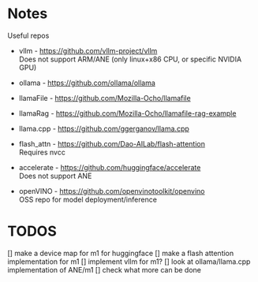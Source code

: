 # Notes
Useful repos
- vllm - https://github.com/vllm-project/vllm  
  Does not support ARM/ANE (only linux+x86 CPU, or specific NVIDIA GPU)

- ollama - https://github.com/ollama/ollama
- llamaFile - https://github.com/Mozilla-Ocho/llamafile
- llamaRag - https://github.com/Mozilla-Ocho/llamafile-rag-example
- llama.cpp - https://github.com/ggerganov/llama.cpp
- flash_attn - https://github.com/Dao-AILab/flash-attention     
    Requires nvcc
- accelerate - https://github.com/huggingface/accelerate  
   Does not support ANE
- openVINO - https://github.com/openvinotoolkit/openvino  
   OSS repo for model deployment/inference

# TODOS
[] make a device map for m1 for huggingface
[] make a flash attention implementation for m1
[] implement vllm for m1?
[] look at ollama/llama.cpp implementation of ANE/m1
[] check what more can be done
